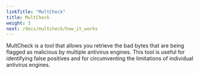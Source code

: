 ```yaml
---
linkTitle: "MultCheck"
title: MultCheck
weight: 3
next: /docs/multcheck/how_it_works
---
```


MultCheck is a tool that allows you retrieve the bad bytes that are being flagged as malicious by multiple antivirus engines. This tool is useful for identifying false positives and for circumventing the limitations of individual antivirus engines.